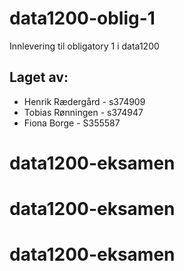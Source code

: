 # data1200-oblig-1
Innlevering til obligatory 1 i data1200 

## Laget av:
* Henrik Rædergård - s374909
* Tobias Rønningen - s374947
* Fiona Borge - S355587

# data1200-eksamen
# data1200-eksamen
# data1200-eksamen
